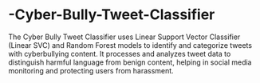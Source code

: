 # -Cyber-Bully-Tweet-Classifier
The Cyber Bully Tweet Classifier uses Linear Support Vector Classifier (Linear SVC) and Random Forest models to identify and categorize tweets with cyberbullying content. It processes and analyzes tweet data to distinguish harmful language from benign content, helping in social media monitoring and protecting users from harassment.
